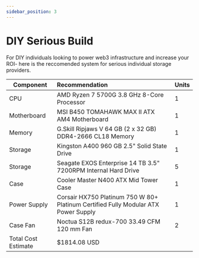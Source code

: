 ```yaml
---
sidebar_position: 3
---
```

# DIY Serious Build
For DIY individuals looking to power web3 infrastructure and increase your ROI- here is the reccomended system for serious individual storage providers. 

| Component|Recommendation| Units |
| ------------- |:-------------| :-----|
| CPU | AMD Ryzen 7 5700G 3.8 GHz 8-Core Processor | 1
| Motherboard | 	MSI B450 TOMAHAWK MAX II ATX AM4 Motherboard | 1
| Memory | 	G.Skill Ripjaws V 64 GB (2 x 32 GB) DDR4-2666 CL18 Memory | 1
| Storage | 	Kingston A400 960 GB 2.5" Solid State Drive | 1
| Storage | 	Seagate EXOS Enterprise 14 TB 3.5" 7200RPM Internal Hard Drive | 5 | 
 | Case | Cooler Master N400 ATX Mid Tower Case | 1 
 | Power Supply | 	Corsair HX750 Platinum 750 W 80+ Platinum Certified Fully Modular ATX Power Supply | 1
 | Case Fan | 	Noctua S12B redux-700 33.49 CFM 120 mm Fan | 2 
 | Total Cost Estimate | 	$1814.08 USD


